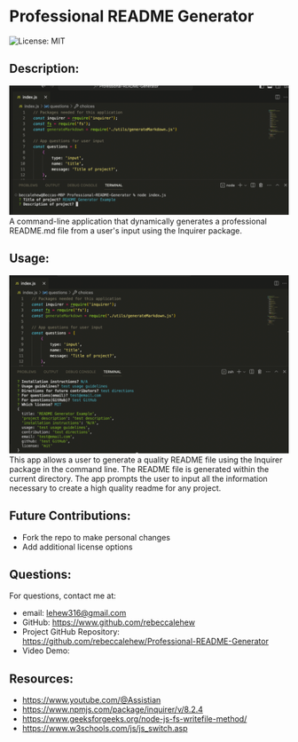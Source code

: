 # Professional README Generator
![License: MIT](https://img.shields.io/badge/License-MIT-yellow.svg)


## Description:
![screenshot](./assets/images/questionPrompt.png)
A command-line application that dynamically generates a professional README.md file from a user's input using the Inquirer package.


## Usage:
![screenshot](./assets/images/objectOfAnswers.png)
This app allows a user to generate a quality README file using the Inquirer package in the command line. The README file is generated within the current directory. The app prompts the user to input all the information necessary to create a high quality readme for any project.


## Future Contributions:
- Fork the repo to make personal changes
- Add additional license options


## Questions:
For questions, contact me at:
- email: lehew316@gmail.com
- GitHub: https://www.github.com/rebeccalehew
- Project GitHub Repository: https://github.com/rebeccalehew/Professional-README-Generator
- Video Demo: 


## Resources:
- https://www.youtube.com/@Assistian
- https://www.npmjs.com/package/inquirer/v/8.2.4
- https://www.geeksforgeeks.org/node-js-fs-writefile-method/
- https://www.w3schools.com/js/js_switch.asp